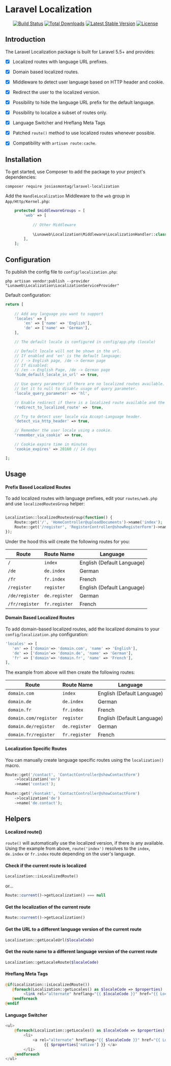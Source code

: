 # Laravel Localization


<p align="center">
<a href="https://github.com/josiasmontag/laravel-localization/actions/workflows/run-tests.yml"><img src="https://github.com/josiasmontag/laravel-localization/actions/workflows/run-tests.yml/badge.svg" alt="Build Status"></a>
<a href="https://packagist.org/packages/josiasmontag/laravel-localization"><img src="https://poser.pugx.org/josiasmontag/laravel-localization/d/total.svg" alt="Total Downloads"></a>
<a href="https://packagist.org/packages/josiasmontag/laravel-localization"><img src="https://poser.pugx.org/josiasmontag/laravel-localization/v/stable.svg" alt="Latest Stable Version"></a>
<a href="https://packagist.org/packages/josiasmontag/laravel-localization"><img src="https://poser.pugx.org/josiasmontag/laravel-localization/license.svg" alt="License"></a>
</p>

## Introduction

The Laravel Localization package is built for Laravel 5.5+ and provides: 

- [x] Localized routes with language URL prefixes.
- [x] Domain based localized routes.
- [x] Middleware to detect user language based on HTTP header and cookie. 
- [x] Redirect the user to the localized version.
- [x] Possibility to hide the language URL prefix for the default language.
- [x] Possibility to localize a subset of routes only.
- [x] Language Switcher and Hreflang Meta Tags
- [x] Patched `route()` method to use localized routes whenever possible.
- [x] Compatibility with `artisan route:cache`.
      


## Installation


To get started, use Composer to add the package to your project's dependencies:

    composer require josiasmontag/laravel-localization


Add the `HandleLocalization` Middleware to the `web` group in `App/Http/Kernel.php`:
```php
    protected $middlewareGroups = [
        'web' => [
        
            // Other Middleware
            
            \Lunaweb\Localization\Middleware\LocalizationHandler::class,
        ],
    ];
```

## Configuration

To publish the config file to `config/localization.php`:

    php artisan vendor:publish --provider "Lunaweb\Localization\LocalizationServiceProvider"


Default configuration:
```php
return [
    
    // Add any language you want to support
    'locales' => [
        'en' => ['name' => 'English'],
        'de' => ['name' => 'German'],
    ],

    // The default locale is configured in config/app.php (locale)

    // Default locale will not be shown in the url.
    // If enabled and 'en' is the default language:
    // / -> English page, /de -> German page
    // If disabled:
    // /en -> English Page, /de -> German page
    'hide_default_locale_in_url' => true,

    // Use query parameter if there are no localized routes available.
    // Set it to null to disable usage of query parameter.
    'locale_query_parameter' => 'hl',

    // Enable redirect if there is a localized route available and the user locale was detected (via HTTP header or session)
    'redirect_to_localized_route' =>  true,

    // Try to detect user locale via Accept-Language header.
    'detect_via_http_header' => true,

    // Remember the user locale using a cookie.
    'remember_via_cookie' => true,

    // Cookie expire time in minutes
    'cookie_expires' => 20160 // 14 days

];

```

## Usage

#### Prefix Based Localized Routes

To add localized routes with language prefixes, edit your `routes/web.php` and use `localizedRoutesGroup` helper:

```php

Localization::localizedRoutesGroup(function() {
    Route::get('/', 'HomeController@uploadDocuments')->name('index');
    Route::get('/register', 'RegisterController@showRegisterForm')->name('register');
});
```

Under the hood this will create the following routes for you:

Route | Route Name | Language
--- | --- | ---
`/` | `index` | English (Default Language)
`/de` | `de.index` | German
`/fr` | `fr.index` | French
`/register` | `register` | English (Default Language)
`/de/register` | `de.register` | German
`/fr/register` | `fr.register` | French

#### Domain Based Localized Routes

To add domain-based localized routes, add the localized domains to your `config/localization.php` configuration:

```php
'locales' => [
   'en' => ['domain'=> 'domain.com', 'name' => 'English'],
   'de' => ['domain'=> 'domain.de', 'name' => 'German'],
   'fr' => ['domain'=> 'domain.fr', 'name' => 'French'],
],
```

The example from above will then create the following routes:

Route | Route Name | Language
--- | --- | ---
`domain.com` | `index` | English (Default Language)
`domain.de` | `de.index` | German
`domain.fr` | `fr.index` | French
`domain.com/register` | `register` | English (Default Language)
`domain.de/register` | `de.register` | German
`domain.fr/register` | `fr.register` | French


#### Localization Specific Routes

You can manually create language specific routes using the `localization()` macro.  

```php
Route::get('/contact', 'ContactController@showContactForm')
    ->localization('en')
    ->name('contact');
    
Route::get('/kontakt', 'ContactController@showContactForm')
    ->localization('de')
    ->name('de.contact');

```



## Helpers

#### Localized route()

`route()` will automatically use the localized version, if there is any available. Using the example from above, `route('index')` resolves to the `index`, `de.index` or `fr.index` route depending on the user's language.


#### Check if the current route is localized

```php
Localization::isLocalizedRoute()
```
or...
```php
Route::current()->getLocalization() === null
```

#### Get the localization of the current route

```php
Route::current()->getLocalization()
```

#### Get the URL to a different language version of the current route

```php
Localization::getLocaleUrl($localeCode)
```

#### Get the route name to a different language version of the current route

```php
Localization::getLocaleRoute($localeCode)
```

#### Hreflang Meta Tags
```php
@if(Localization::isLocalizedRoute())
   @foreach(Localization::getLocales() as $localeCode => $properties)
        <link rel="alternate" hreflang="{{ $localeCode }}" href="{{ Localization::getLocaleUrl($localeCode) }}">
   @endforeach
@endif
```

#### Language Switcher
```php
<ul>
    @foreach(Localization::getLocales() as $localeCode => $properties)
        <li>
            <a rel="alternate" hreflang="{{ $localeCode }}" href="{{ Localization::getLocaleUrl($localeCode, true) }}">
                 {{ $properties['native'] }} </a>
        </li>
    @endforeach
</ul>

```

